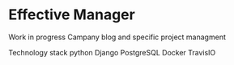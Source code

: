 Effective Manager
==========================
Work in progress
Campany blog and specific project managment


Technology stack
python
Django
PostgreSQL
Docker
TravisIO
